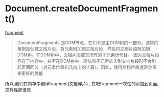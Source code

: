 # Document.createDocumentFragment()
  
  [fragment ](https://developer.mozilla.org/zh-CN/docs/Web/API/Document/createDocumentFragment)
  
  
  > DocumentFragments 是DOM节点。它们不是主DOM树的一部分。通常的用例是创建文档片段，将元素附加到文档片段，然后将文档片段附加到DOM树。在DOM树中，文档片段被其所有的子元素所代替。
因为文档片段存在于内存中，并不在DOM树中，所以将子元素插入到文档片段时不会引起页面回流（对元素位置和几何上的计算）。因此，使用文档片段通常会带来更好的性能

所以,我们在内存中编译fragment(文档碎片) , 在吧fragment一次性的添加到页面, 这样性能很高
